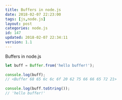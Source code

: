 ```yaml
---
title: Buffers in node.js
date: 2018-02-07 22:23:00
tags: [js,node.js]
layout: post
categories: node.js
id: 147
updated: 2018-02-07 22:34:11
version: 1.1
---
```


Buffers in node.js

<!-- more -->

```js
let buff = Buffer.from('hello buffer!');
 
console.log(buff);
// <Buffer 68 65 6c 6c 6f 20 62 75 66 66 65 72 21>
 
console.log(buff.toString());
// 'hello buffer!'
```